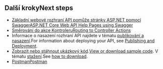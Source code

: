 ## <a name="next-steps"></a><span data-ttu-id="d807a-101">Další kroky</span><span class="sxs-lookup"><span data-stu-id="d807a-101">Next steps</span></span>

* [<span data-ttu-id="d807a-102">Základní webové rozhraní API pomůže stránky ASP.NET pomocí Swagger</span><span class="sxs-lookup"><span data-stu-id="d807a-102">ASP.NET Core Web API Help Pages using Swagger</span></span>](xref:tutorials/web-api-help-pages-using-swagger)
* [<span data-ttu-id="d807a-103">Směrování do akce Kontroleru</span><span class="sxs-lookup"><span data-stu-id="d807a-103">Routing to Controller Actions</span></span>](xref:mvc/controllers/routing)
* <span data-ttu-id="d807a-104">Informace o nasazení rozhraní API najdete v tématu [publikování a nasazení](xref:publishing/index).</span><span class="sxs-lookup"><span data-stu-id="d807a-104">For information about deploying your API, see [Publishing and Deployment](xref:publishing/index).</span></span>
* <span data-ttu-id="d807a-105">[Zobrazit nebo stáhnout ukázkový kód](https://github.com/aspnet/Docs/tree/master/aspnetcore/tutorials/first-web-api/sample).</span><span class="sxs-lookup"><span data-stu-id="d807a-105">[View or download sample code](https://github.com/aspnet/Docs/tree/master/aspnetcore/tutorials/first-web-api/sample).</span></span> <span data-ttu-id="d807a-106">V tématu [stažení](xref:tutorials/index#how-to-download-a-sample).</span><span class="sxs-lookup"><span data-stu-id="d807a-106">See [how to download](xref:tutorials/index#how-to-download-a-sample).</span></span>
* [<span data-ttu-id="d807a-107">Postman</span><span class="sxs-lookup"><span data-stu-id="d807a-107">Postman</span></span>](https://www.getpostman.com/)

